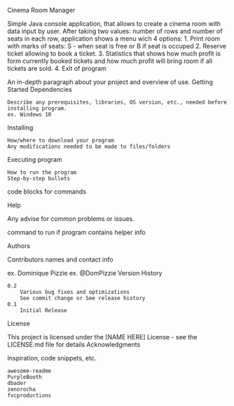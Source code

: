 Cinema Room Manager

Simple Java console application, that allows to create a cinema room with data input by user.
After taking two values: number of rows and number of seats in each row, application shows a
menu wich 4 options: 
    1. Print room with marks of seats: S - when seat is free or B if seat is occuped
    2. Reserve ticket allowing to book a ticket.
    3. Statistics that shows how much profit is form currently booked tickets and how much profit
    will bring room if all tickets are sold.
    4. Exit of program


An in-depth paragraph about your project and overview of use.
Getting Started
Dependencies

    Describe any prerequisites, libraries, OS version, etc., needed before installing program.
    ex. Windows 10

Installing

    How/where to download your program
    Any modifications needed to be made to files/folders

Executing program

    How to run the program
    Step-by-step bullets

code blocks for commands

Help

Any advise for common problems or issues.

command to run if program contains helper info

Authors

Contributors names and contact info

ex. Dominique Pizzie
ex. @DomPizzie
Version History

    0.2
        Various bug fixes and optimizations
        See commit change or See release history
    0.1
        Initial Release

License

This project is licensed under the [NAME HERE] License - see the LICENSE.md file for details
Acknowledgments

Inspiration, code snippets, etc.

    awesome-readme
    PurpleBooth
    dbader
    zenorocha
    fvcproductions
